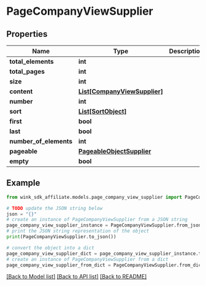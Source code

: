 # PageCompanyViewSupplier


## Properties

Name | Type | Description | Notes
------------ | ------------- | ------------- | -------------
**total_elements** | **int** |  | [optional] 
**total_pages** | **int** |  | [optional] 
**size** | **int** |  | [optional] 
**content** | [**List[CompanyViewSupplier]**](CompanyViewSupplier.md) |  | [optional] 
**number** | **int** |  | [optional] 
**sort** | [**List[SortObject]**](SortObject.md) |  | [optional] 
**first** | **bool** |  | [optional] 
**last** | **bool** |  | [optional] 
**number_of_elements** | **int** |  | [optional] 
**pageable** | [**PageableObjectSupplier**](PageableObjectSupplier.md) |  | [optional] 
**empty** | **bool** |  | [optional] 

## Example

```python
from wink_sdk_affiliate.models.page_company_view_supplier import PageCompanyViewSupplier

# TODO update the JSON string below
json = "{}"
# create an instance of PageCompanyViewSupplier from a JSON string
page_company_view_supplier_instance = PageCompanyViewSupplier.from_json(json)
# print the JSON string representation of the object
print(PageCompanyViewSupplier.to_json())

# convert the object into a dict
page_company_view_supplier_dict = page_company_view_supplier_instance.to_dict()
# create an instance of PageCompanyViewSupplier from a dict
page_company_view_supplier_from_dict = PageCompanyViewSupplier.from_dict(page_company_view_supplier_dict)
```
[[Back to Model list]](../README.md#documentation-for-models) [[Back to API list]](../README.md#documentation-for-api-endpoints) [[Back to README]](../README.md)


